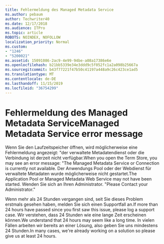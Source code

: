```yaml
---
title: Fehlermeldung des Managed Metadata Service
ms.author: pebaum
author: Techwriter40
ms.date: 12/17/2018
ms.audience: ITPro
ms.topic: article
ROBOTS: NOINDEX, NOFOLLOW
localization_priority: Normal
ms.custom:
- "1246"
- "5200021"
ms.assetid: 15091086-2ac9-4e99-94be-a08a17386e6e
ms.openlocfilehash: b21bb5339e34e3ddd9c5f052fc1a2a098b25667a
ms.sourcegitcommit: b43f77221f47b50c41197a448a9c26c423ce1ad5
ms.translationtype: MT
ms.contentlocale: de-DE
ms.lasthandoff: 11/15/2019
ms.locfileid: "36754299"
---
```

# <a name="managed-metadata-service-error-message"></a><span data-ttu-id="65dee-102">Fehlermeldung des Managed Metadata Service</span><span class="sxs-lookup"><span data-stu-id="65dee-102">Managed Metadata Service error message</span></span>

<span data-ttu-id="65dee-103">Wenn Sie den Laufzeitspeicher öffnen, wird möglicherweise eine Fehlermeldung angezeigt: "der verwaltete Metadatendienst oder die Verbindung ist derzeit nicht verfügbar.</span><span class="sxs-lookup"><span data-stu-id="65dee-103">When you open the Term Store, you may see an error message: "The Managed Metadata Service or Connection is currently not available.</span></span> <span data-ttu-id="65dee-104">Der Anwendungs Pool oder der Webdienst für verwaltete Metadaten wurde möglicherweise nicht gestartet.</span><span class="sxs-lookup"><span data-stu-id="65dee-104">The Application Pool or Managed Metadata Web Service may not have been started.</span></span> <span data-ttu-id="65dee-105">Wenden Sie sich an Ihren Administrator. "</span><span class="sxs-lookup"><span data-stu-id="65dee-105">Please Contact your Administrator."</span></span>
  
<span data-ttu-id="65dee-106">Wenn mehr als 24 Stunden vergangen sind, seit Sie dieses Problem erstmals gesehen haben, melden Sie sich einen Supportfall an.</span><span class="sxs-lookup"><span data-stu-id="65dee-106">If more than 24 hours have passed since you first saw this issue, please log a support case.</span></span> <span data-ttu-id="65dee-107">Wir verstehen, dass 24 Stunden wie eine lange Zeit erscheinen können.</span><span class="sxs-lookup"><span data-stu-id="65dee-107">We understand that 24 hours may seem like a long time.</span></span> <span data-ttu-id="65dee-108">In vielen Fällen arbeiten wir bereits an einer Lösung, also geben Sie uns mindestens 24 Stunden.</span><span class="sxs-lookup"><span data-stu-id="65dee-108">In many cases, we're already working on a solution so please give us at least 24 hours.</span></span>
  